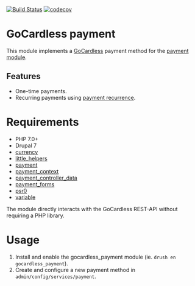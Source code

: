 [![Build Status](https://travis-ci.org/moreonion/gocardless_payment.svg?branch=7.x-1.x)](https://travis-ci.org/moreonion/gocardless_payment) [![codecov](https://codecov.io/gh/moreonion/gocardless_payment/branch/7.x-1.x/graph/badge.svg)](https://codecov.io/gh/moreonion/gocardless_payment)

# GoCardless payment

This module implements a [GoCardless](https://gocardless.com) payment method for the [payment module](https://www.drupal.org/project/payment).


## Features

* One-time payments.
* Recurring payments using [payment recurrence](https://www.drupal.org/project/payment_recurrence).


# Requirements

* PHP 7.0+
* Drupal 7
* [currency](https://www.drupal.org/project/currency)
* [little_helpers](https://www.drupal.org/project/little_helpers)
* [payment](https://www.drupal.org/project/payment)
* [payment_context](https://www.drupal.org/project/payment_context)
* [payment_controller_data](https://www.drupal.org/project/payment_controller_data)
* [payment_forms](https://www.drupal.org/project/payment_forms)
* [psr0](https://www.drupal.org/project/psr0)
* [variable](https://www.drupal.org/project/variable)

The module directly interacts with the GoCardless REST-API without requiring a PHP library.


# Usage

1. Install and enable the gocardless_payment module (ie. `drush en gocardless_payment`).
2. Create and configure a new payment method in `admin/config/services/payment`.

